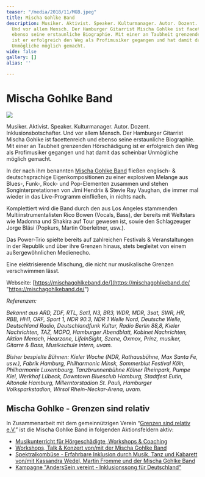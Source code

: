 ```yaml
---
teaser: "/media/2018/11/MGB.jpeg"
title: Mischa Gohlke Band
description: Musiker. Aktivist. Speaker. Kulturmanager. Autor. Dozent. Inklusionsbotschafter.
  Und vor allem Mensch. Der Hamburger Gitarrist Mischa Gohlke ist facettenreich und
  ebenso seine erstaunliche Biographie. Mit einer an Taubheit grenzenden Hörschädigung
  ist er erfolgreich den Weg als Profimusiker gegangen und hat damit das scheinbar
  Unmögliche möglich gemacht.
wide: false
gallery: []
alias: ''

---
```

# Mischa Gohlke Band

![](/media/2018/11/MGB.jpeg)

Musiker. Aktivist. Speaker. Kulturmanager. Autor. Dozent. Inklusionsbotschafter. Und vor allem Mensch. Der Hamburger Gitarrist Mischa Gohlke ist facettenreich und ebenso seine erstaunliche Biographie. Mit einer an Taubheit grenzenden Hörschädigung ist er erfolgreich den Weg als Profimusiker gegangen und hat damit das scheinbar Unmögliche möglich gemacht.

In der nach ihm benannten [Mischa Gohlke Band](https://mischagohlkeband.de/) fließen englisch- & deutschsprachige Eigenkompositionen zu einer explosiven Melange aus Blues-, Funk-, Rock- und Pop-Elementen zusammen und stehen Songinterpretationen von Jimi Hendrix & Stevie Ray Vaughan, die immer mal wieder in das Live-Programm einfließen, in nichts nach.

Komplettiert wird die Band durch den aus Los Angeles stammenden Multiinstrumentalisten Rico Bowen (Vocals, Bass), der bereits mit Weltstars wie Madonna und Shakira auf Tour gewesen ist, sowie den Schlagzeuger Jorge Bläsi (Popkurs, Martin Oberleitner, usw.).

Das Power-Trio spielte bereits auf zahlreichen Festivals & Veranstaltungen in der Republik und über ihre Grenzen hinaus, stets begleitet von einem außergewöhnlichen Medienecho.

Eine elektrisierende Mischung, die nicht nur musikalische Grenzen verschwimmen lässt.

Webseite: [https://mischagohlkeband.de/](https://mischagohlkeband.de/  "https://mischagohlkeband.de/")

_Referenzen:_

_Bekannt aus ARD, ZDF, RTL, Sat1, N3, BR3, WDR, MDR, 3sat, SWR, HR, RBB, HH1, ORF, Sport 1, NDR 90.3, NDR 1 Welle Nord, Deutsche Welle, Deutschland Radio, Deutschlandfunk Kultur, Radio Berlin 88,8, Kieler Nachrichten, TAZ, MOPO, Hamburger Abendblatt, Kobinet Nachrichten, Aktion Mensch, Hearzone, LifeInSight, Szene, Oxmox, Prinz, musiker, Gitarre & Bass, Musikschule intern, uvam._

_Bisher bespielte Bühnen: Kieler Woche (NDR, Rathausbühne, Max Santa Fe, usw.), Fabrik Hamburg, Philharmonic Minsk, Sommerblut Festival Köln, Philharmonie Luxembourg, Tanzbrunnenbühne Kölner Rheinpark, Pumpe Kiel, Werkhof Lübeck, Downtown Bluesclub Hamburg, Stadtfest Eutin, Altonale Hamburg, Millerntorstadion St. Pauli, Hamburger Volksparkstadion, Wirsol Rhein-Neckar-Arena, uvam._

## **Mischa Gohlke - Grenzen sind relativ**

In Zusammenarbeit mit dem gemeinnützigen Verein “[Grenzen sind relativ e.V.](www.grenzensindrelativ.de)” ist die Mischa Gohlke Band in folgenden Aktionsfeldern aktiv:

* [Musikunterricht für Hörgeschädigte, Workshops & Coaching](https://www.grenzensindrelativ.de/aktivitaeten/musikunterricht-workshops-coaching/musikunterricht-fuer-hoergeschaedigte/worum-geht-es-musikunterricht-fur-horgeschadigte)
* [Workshops, Talk & Konzert von/mit der Mischa Gohlke Band](https://www.grenzensindrelativ.de/aktivitaeten/projekte-und-veranstaltungen/veranstaltungsformate-fuer-dein-event/konzert-workshops-talk-von-mit-der-mischa-gohlke-band)
* [Spektralkombüse - Erfahrbare Inklusion durch Musik, Tanz und Kabarett von/mit Kassandra Wedel, Martin Fromme und der Mischa Gohlke Band](https://www.grenzensindrelativ.de/aktivitaeten/projekte-und-veranstaltungen/veranstaltungsformate-fuer-dein-event/spektralkombuese)
* [Kampagne "AndersSein vereint - Inklusionssong für Deutschland"](https://www.grenzensindrelativ.de/aktivitaeten/kampagnen-musikvideos/anderssein-vereint/asv-worum-geht-es)